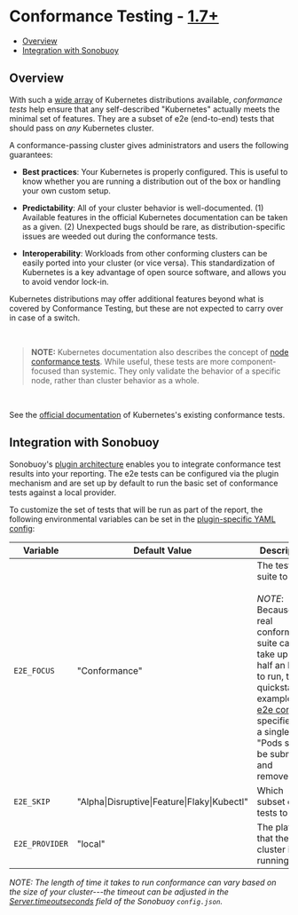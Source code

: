 # Conformance Testing - [1.7+][6]

* [Overview][0]
* [Integration with Sonobuoy][1]

## Overview

With such a [wide array][2] of Kubernetes distributions available, *conformance tests* help ensure that any self-described "Kubernetes" actually meets the minimal set of features. They are a subset of e2e (end-to-end) tests that should pass on *any* Kubernetes cluster.

A conformance-passing cluster gives administrators and users the following guarantees:
* **Best practices**: Your Kubernetes is properly configured. This is useful to know whether you are running a distribution out of the box or handling your own custom setup.

* **Predictability**: All of your cluster behavior is well-documented. (1) Available features in the official Kubernetes documentation can be taken as a given. (2) Unexpected bugs should be rare, as distribution-specific issues are weeded out during the conformance tests.

* **Interoperability**: Workloads from other conforming clusters can be easily ported into your cluster (or vice versa). This standardization of Kubernetes is a key advantage of open source software, and allows you to avoid vendor lock-in.

Kubernetes distributions may offer additional features beyond what is covered by Conformance Testing, but these are not expected to carry over in case of a switch.

<br>

> **NOTE:** Kubernetes documentation also describes the concept of [node conformance tests][3]. While useful, these tests are more component-focused than systemic. They only validate the behavior of a specific node, rather than cluster behavior as a whole.

<br>

See the [official documentation][4] of Kubernetes's existing conformance tests.

## Integration with Sonobuoy

Sonobuoy's [plugin architecture][5] enables you to integrate conformance test results into your reporting.  The e2e tests can be configured via the plugin mechanism and are set up by default to run the basic set of conformance tests against a local provider.

To customize the set of tests that will be run as part of the report, the following environmental variables can be set in the [plugin-specific YAML config][7]:

| Variable | Default Value | Description |
|---|---|---|
| `E2E_FOCUS` | "Conformance" | The test suite to run.<br><br>*NOTE*: Because the real conformance suite can take up to half an hour to run, the quickstart example's [e2e config][8] specifies just a single test, "Pods should be submitted and removed". |
| `E2E_SKIP` | "Alpha&#124;Disruptive&#124;Feature&#124;Flaky&#124;Kubectl" | Which subset of tests to skip |
| `E2E_PROVIDER` | "local" | The platform that the cluster is running on |

*NOTE: The length of time it takes to run conformance can vary based on the size of your cluster---the timeout can be adjusted in the [Server.timeoutseconds][9] field of the Sonobuoy `config.json`.*

[0]: #overview
[1]: #integration-with-sonobuoy
[2]: https://docs.google.com/spreadsheets/d/1LxSqBzjOxfGx3cmtZ4EbB_BGCxT_wlxW_xgHVVa23es/edit#gid=0
[3]: https://kubernetes.io/docs/admin/node-conformance/
[4]: https://github.com/kubernetes/community/blob/master/contributors/devel/e2e-tests.md#conformance-tests
[5]: plugins.md
[6]: https://github.com/kubernetes/kubernetes/issues/49313
[7]: https://github.com/heptio/sonobuoy/blob/master/plugins.d/e2e.yaml
[8]: https://github.com/heptio/sonobuoy/blob/master/examples/quickstart.yaml#L124
[9]: https://github.com/heptio/sonobuoy/blob/master/examples/quickstart.yaml#L103
